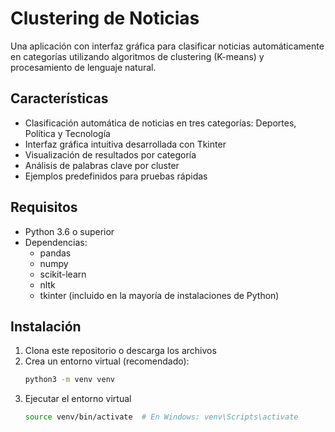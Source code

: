 # Clustering de Noticias

Una aplicación con interfaz gráfica para clasificar noticias automáticamente en categorías utilizando algoritmos de clustering (K-means) 
y procesamiento de lenguaje natural.

## Características

- Clasificación automática de noticias en tres categorías: Deportes, Política y Tecnología
- Interfaz gráfica intuitiva desarrollada con Tkinter
- Visualización de resultados por categoría
- Análisis de palabras clave por cluster
- Ejemplos predefinidos para pruebas rápidas

## Requisitos

- Python 3.6 o superior
- Dependencias:
  - pandas
  - numpy
  - scikit-learn
  - nltk 
  - tkinter (incluido en la mayoría de instalaciones de Python)

## Instalación

1. Clona este repositorio o descarga los archivos
2. Crea un entorno virtual (recomendado):
   ```bash
   python3 -m venv venv
3. Ejecutar el entorno virtual
   ```bash
   source venv/bin/activate  # En Windows: venv\Scripts\activate
